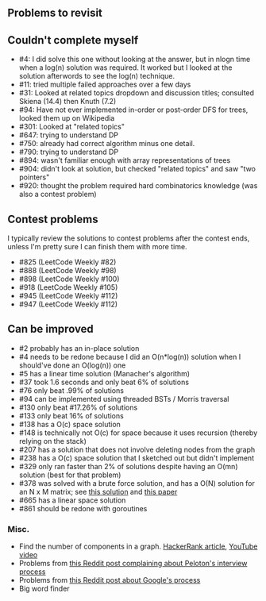 Problems to revisit
---
## Couldn't complete myself
  - #4: I did solve this one without looking at the answer, but in nlogn time when
  a log(n) solution was required. It worked but I looked at the solution afterwords to
  see the log(n) technique.
  - #11: tried multiple failed approaches over a few days
  - #31: Looked at related topics dropdown and discussion titles; consulted Skiena (14.4) then Knuth (7.2)
  - #94: Have not ever implemented in-order or post-order DFS for trees, looked them up on Wikipedia
  - #301: Looked at "related topics"
  - #647: trying to understand DP
  - #750: already had correct algorithm minus one detail.
  - #790: trying to understand DP
  - #894: wasn't familiar enough with array representations of trees
  - #904: didn't look at solution, but checked "related topics" and saw "two pointers"
  - #920: thought the problem required hard combinatorics knowledge (was also a contest problem)
## Contest problems
  I typically review the solutions to contest problems after the contest ends, unless I'm pretty sure I can finish them with more time.

  - #825 (LeetCode Weekly #82)
  - #888 (LeetCode Weekly #98)
  - #898 (LeetCode Weekly #100)
  - #918 (LeetCode Weekly #105)
  - #945 (LeetCode Weekly #112)
  - #947 (LeetCode Weekly #112)
## Can be improved
  - #2 probably has an in-place solution
  - #4 needs to be redone because I did an O(n*log(n)) solution when I should've done an O(log(n)) one
  - #5 has a linear time solution (Manacher's algorithm)
  - #37 took 1.6 seconds and only beat 6% of solutions
  - #76 only beat .99% of solutions
  - #94 can be implemented using threaded BSTs / Morris traversal
  - #130 only beat #17.26% of solutions
  - #133 only beat 16% of solutions
  - #138 has a O(c) space solution
  - #148 is technically not O(c) for space because it uses recursion (thereby relying on the stack)
  - #207 has a solution that does not involve deleting nodes from the graph
  - #238 has a O(c) space solution that I sketched out but didn't implement
  - #329 only ran faster than 2% of solutions despite having an O(mn) solution (best for that problem)
  - #378 was solved with a brute force solution, and has a O(N) solution for an N x M matrix; see [this solution](https://leetcode.com/problems/kth-smallest-element-in-a-sorted-matrix/discuss/85170/O(n)-from-paper.-Yes-O(rows).) and [this paper](http://www.cse.yorku.ca/~andy/pubs/X+Y.pdf)
  - #665 has a linear space solution
  - #861 should be redone with goroutines



### Misc.
- Find the number of components in a graph. [HackerRank article](https://www.hackerrank.com/challenges/components-in-graph/problem), [YouTube video](https://www.youtube.com/watch?v=IWvbPIYQPFM)
- Problems from [this Reddit post complaining about Peloton's interview process](https://www.reddit.com/r/cscareerquestions/comments/9l6vzp/peloton_hackerrank_wtf_rant/)
- Problems from [this Reddit post about Google's process](https://www.reddit.com/r/cscareerquestions/comments/1z97rx/from_a_googler_the_google_interview_process/)
- Big word finder
